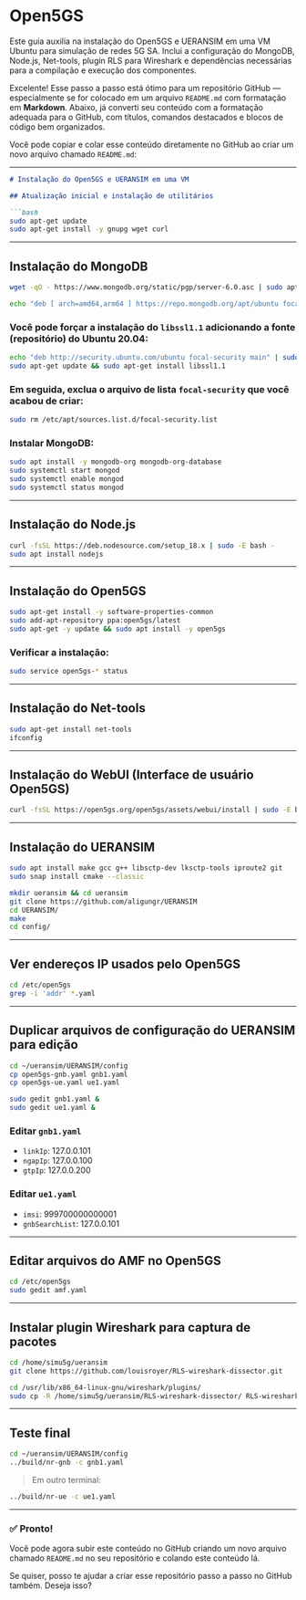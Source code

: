 # Open5GS
Este guia auxilia na instalação do Open5GS e UERANSIM em uma VM Ubuntu para simulação de redes 5G SA. Inclui a configuração do MongoDB, Node.js, Net-tools, plugin RLS para Wireshark e dependências necessárias para a compilação e execução dos componentes.

Excelente! Esse passo a passo está ótimo para um repositório GitHub — especialmente se for colocado em um arquivo `README.md` com formatação em **Markdown**. Abaixo, já converti seu conteúdo com a formatação adequada para o GitHub, com títulos, comandos destacados e blocos de código bem organizados.

Você pode copiar e colar esse conteúdo diretamente no GitHub ao criar um novo arquivo chamado `README.md`:

---

````markdown
# Instalação do Open5GS e UERANSIM em uma VM

## Atualização inicial e instalação de utilitários

```bash
sudo apt-get update
sudo apt-get install -y gnupg wget curl
````

---

## Instalação do MongoDB

```bash
wget -qO - https://www.mongodb.org/static/pgp/server-6.0.asc | sudo apt-key add -

echo "deb [ arch=amd64,arm64 ] https://repo.mongodb.org/apt/ubuntu focal/mongodb-org/6.0 multiverse" | sudo tee /etc/apt/sources.list.d/mongodb-org-6.0.list
```

### Você pode forçar a instalação do `libssl1.1` adicionando a fonte (repositório) do Ubuntu 20.04:

```bash
echo "deb http://security.ubuntu.com/ubuntu focal-security main" | sudo tee /etc/apt/sources.list.d/focal-security.list
sudo apt-get update && sudo apt-get install libssl1.1
```

### Em seguida, exclua o arquivo de lista `focal-security` que você acabou de criar:

```bash
sudo rm /etc/apt/sources.list.d/focal-security.list
```

### Instalar MongoDB:

```bash
sudo apt install -y mongodb-org mongodb-org-database
sudo systemctl start mongod
sudo systemctl enable mongod
sudo systemctl status mongod
```

---

## Instalação do Node.js

```bash
curl -fsSL https://deb.nodesource.com/setup_18.x | sudo -E bash -
sudo apt install nodejs
```

---

## Instalação do Open5GS

```bash
sudo apt-get install -y software-properties-common
sudo add-apt-repository ppa:open5gs/latest
sudo apt-get -y update && sudo apt install -y open5gs
```

### Verificar a instalação:

```bash
sudo service open5gs-* status
```

---

## Instalação do Net-tools

```bash
sudo apt-get install net-tools
ifconfig
```

---

## Instalação do WebUI (Interface de usuário Open5GS)

```bash
curl -fsSL https://open5gs.org/open5gs/assets/webui/install | sudo -E bash -
```

---

## Instalação do UERANSIM

```bash
sudo apt install make gcc g++ libsctp-dev lksctp-tools iproute2 git
sudo snap install cmake --classic

mkdir ueransim && cd ueransim
git clone https://github.com/aligungr/UERANSIM
cd UERANSIM/
make
cd config/
```

---

## Ver endereços IP usados pelo Open5GS

```bash
cd /etc/open5gs
grep -i 'addr' *.yaml
```

---

## Duplicar arquivos de configuração do UERANSIM para edição

```bash
cd ~/ueransim/UERANSIM/config
cp open5gs-gnb.yaml gnb1.yaml
cp open5gs-ue.yaml ue1.yaml

sudo gedit gnb1.yaml &
sudo gedit ue1.yaml &
```

### Editar `gnb1.yaml`

* `linkIp`: 127.0.0.101
* `ngapIp`: 127.0.0.100
* `gtpIp`: 127.0.0.200

### Editar `ue1.yaml`

* `imsi`: 999700000000001
* `gnbSearchList`: 127.0.0.101

---

## Editar arquivos do AMF no Open5GS

```bash
cd /etc/open5gs
sudo gedit amf.yaml
```

---

## Instalar plugin Wireshark para captura de pacotes

```bash
cd /home/simu5g/ueransim
git clone https://github.com/louisroyer/RLS-wireshark-dissector.git

cd /usr/lib/x86_64-linux-gnu/wireshark/plugins/
sudo cp -R /home/simu5g/ueransim/RLS-wireshark-dissector/ RLS-wireshark-dissector/
```

---

## Teste final

```bash
cd ~/ueransim/UERANSIM/config
../build/nr-gnb -c gnb1.yaml
```

> Em outro terminal:

```bash
../build/nr-ue -c ue1.yaml
```

---

### ✅ Pronto!

Você pode agora subir este conteúdo no GitHub criando um novo arquivo chamado `README.md` no seu repositório e colando este conteúdo lá.

Se quiser, posso te ajudar a criar esse repositório passo a passo no GitHub também. Deseja isso?
